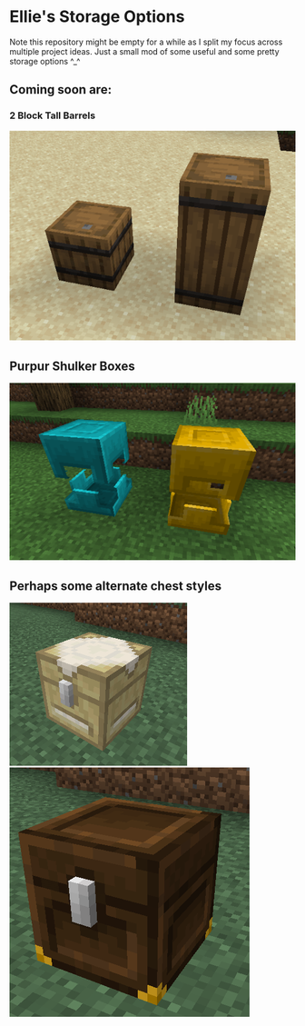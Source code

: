 # Ellie's Storage Options
Note this repository might be empty for a while as I split my focus across multiple project ideas.
Just a small mod of some useful and some pretty storage options ^_^
## Coming soon are:
### 2 Block Tall Barrels 
![A barrel and tall barrel side by side](/art/showcase/tall%20barrels.png)
## Purpur Shulker Boxes
![A cyan and yellow purpur shulkerbox](/art/showcase/purpur%20shulkerboxes.png)
## Perhaps some alternate chest styles
![A birch chest](/art/showcase/birch%20chest.png) 
![A dark oak chest](/art/showcase/dark%20oak%20chest.png) 